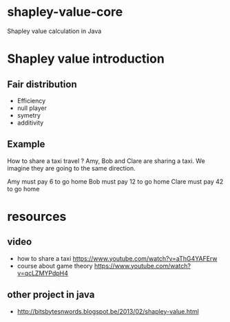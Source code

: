 # shapley-value-core
Shapley value calculation in Java

# Shapley value introduction


## Fair distribution 
* Efficiency
* null player 
* symetry
* additivity

## Example 
How to share a taxi travel ?
Amy, Bob and Clare are sharing a taxi. We imagine they are going to the same direction.

Amy must pay 6 to go home
Bob must pay 12 to go home
Clare must pay 42 to go home


# resources
## video
* how to share a taxi https://www.youtube.com/watch?v=aThG4YAFErw
* course about game theory https://www.youtube.com/watch?v=qcLZMYPdpH4

## other project in java
* http://bitsbytesnwords.blogspot.be/2013/02/shapley-value.html
